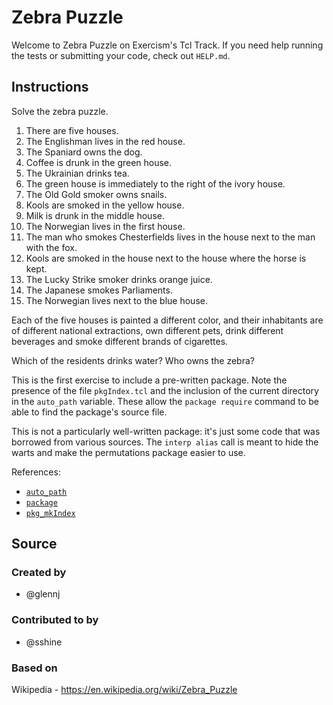 # Zebra Puzzle

Welcome to Zebra Puzzle on Exercism's Tcl Track.
If you need help running the tests or submitting your code, check out `HELP.md`.

## Instructions

Solve the zebra puzzle.

1. There are five houses.
2. The Englishman lives in the red house.
3. The Spaniard owns the dog.
4. Coffee is drunk in the green house.
5. The Ukrainian drinks tea.
6. The green house is immediately to the right of the ivory house.
7. The Old Gold smoker owns snails.
8. Kools are smoked in the yellow house.
9. Milk is drunk in the middle house.
10. The Norwegian lives in the first house.
11. The man who smokes Chesterfields lives in the house next to the man with the fox.
12. Kools are smoked in the house next to the house where the horse is kept.
13. The Lucky Strike smoker drinks orange juice.
14. The Japanese smokes Parliaments.
15. The Norwegian lives next to the blue house.

Each of the five houses is painted a different color, and their
inhabitants are of different national extractions, own different pets,
drink different beverages and smoke different brands of cigarettes.

Which of the residents drinks water?
Who owns the zebra?

This is the first exercise to include a pre-written package.
Note the presence of the file `pkgIndex.tcl` and the inclusion of the current directory in the `auto_path` variable.
These allow the `package require` command to be able to find the package's source file.

This is not a particularly well-written package: it's just some code that was borrowed from various sources.
The `interp alias` call is meant to hide the warts and make the permutations package easier to use.

References:
* [`auto_path`](http://www.tcl-lang.org/man/tcl8.6/TclCmd/tclvars.htm)
* [`package`](http://www.tcl-lang.org/man/tcl8.6/TclCmd/package.htm)
* [`pkg_mkIndex`](http://www.tcl-lang.org/man/tcl8.6/TclCmd/pkgMkIndex.htm)

## Source

### Created by

- @glennj

### Contributed to by

- @sshine

### Based on

Wikipedia - https://en.wikipedia.org/wiki/Zebra_Puzzle